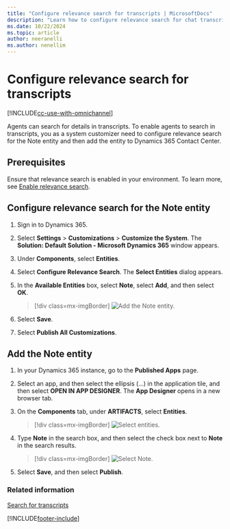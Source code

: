 ```yaml
---
title: "Configure relevance search for transcripts | MicrosoftDocs"
description: "Learn how to configure relevance search for chat transcripts so agents can search in Dynamics 365 Contact Center."
ms.date: 10/22/2024
ms.topic: article
author: neeranelli
ms.author: nenellim
---
```

# Configure relevance search for transcripts 



[!INCLUDE[cc-use-with-omnichannel](../../includes/cc-use-with-omnichannel.md)]


Agents can search for details in transcripts. To enable agents to search in transcripts, you as a system customizer need to configure relevance search for the Note entity and then add the entity to Dynamics 365 Contact Center.

## Prerequisites

Ensure that relevance search is enabled in your environment. To learn more, see [Enable relevance search](/power-platform/admin/configure-relevance-search-organization#enable-relevance-search).

 
## Configure relevance search for the Note entity

1. Sign in to Dynamics 365.

2. Select **Settings** > **Customizations** > **Customize the System**. The **Solution: Default Solution - Microsoft Dynamics 365** window appears.

3. Under **Components**, select **Entities**.

4. Select **Configure Relevance Search**. The **Select Entities** dialog appears.

5. In the **Available Entities** box, select **Note**, select **Add**, and then select **OK**.

    > [!div class=mx-imgBorder]
    > ![Add the Note entity.](../media/add-note-entity.png "Add the Note entity")  

6. Select **Save**.

7. Select **Publish All Customizations**.

## Add the Note entity 

1. In your Dynamics 365 instance, go to the **Published Apps** page.

2. Select an app, and then select the ellipsis (...) in the application tile, and then select **OPEN IN APP DESIGNER**. The **App Designer** opens in a new browser tab.

3. On the **Components** tab, under **ARTIFACTS**, select **Entities**.

    > [!div class=mx-imgBorder]
    > ![Select entities.](../media/app-designer-entities.png "Select entities") 

4. Type **Note** in the search box, and then select the check box next to **Note** in the search results.

    > [!div class=mx-imgBorder]
    > ![Select Note.](../media/select-note.png "Select Note") 

5. Select **Save**, and then select **Publish**.

### Related information

[Search for transcripts](../use/oc-search-transcipts.md)


[!INCLUDE[footer-include](../../includes/footer-banner.md)]
